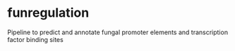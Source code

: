 # funregulation
Pipeline to predict and annotate fungal promoter elements and transcription factor binding sites
